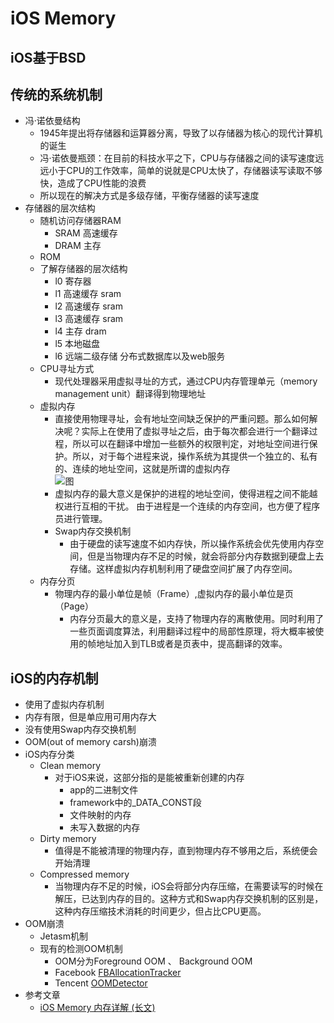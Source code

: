 # iOS Memory
## iOS基于BSD
## 传统的系统机制
-	冯·诺依曼结构
	-	 1945年提出将存储器和运算器分离，导致了以存储器为核心的现代计算机的诞生
	-	 冯·诺依曼瓶颈：在目前的科技水平之下，CPU与存储器之间的读写速度远远小于CPU的工作效率，简单的说就是CPU太快了，存储器读写读取不够快，造成了CPU性能的浪费
	-	 所以现在的解决方式是多级存储，平衡存储器的读写速度
-	存储器的层次结构
	-	随机访问存储器RAM
		-	SRAM	高速缓存
		- 	DRAM  	主存
	-	ROM
	-	了解存储器的层次结构   
		-	l0 寄存器
		- 	l1 高速缓存 sram 
		-  l2 高速缓存 sram
		-  l3 高速缓存 sram
		-  l4 主存		dram
		-  l5 本地磁盘	
		-  l6 远端二级存储 分布式数据库以及web服务
	-	CPU寻址方式
		-	现代处理器采用虚拟寻址的方式，通过CPU内存管理单元（memory management unit）翻译得到物理地址
	-	虚拟内存
		-	直接使用物理寻址，会有地址空间缺乏保护的严重问题。那么如何解决呢？实际上在使用了虚拟寻址之后，由于每次都会进行一个翻译过程，所以可以在翻译中增加一些额外的权限判定，对地址空间进行保护。所以，对于每个进程来说，操作系统为其提供一个独立的、私有的、连续的地址空间，这就是所谓的虚拟内存<br>
		![图](https://user-gold-cdn.xitu.io/2019/7/29/16c3db80c9adaa91?imageView2/0/w/1280/h/960/format/webp/ignore-error/1)   
		-	虚拟内存的最大意义是保护的进程的地址空间，使得进程之间不能越权进行互相的干扰。 由于进程是一个连续的内存空间，也方便了程序员进行管理。
		- 	Swap内存交换机制
			-	由于硬盘的读写速度不如内存快，所以操作系统会优先使用内存空间，但是当物理内存不足的时候，就会将部分内存数据到硬盘上去存储。这样虚拟内存机制利用了硬盘空间扩展了内存空间。
	-	内存分页
		-	物理内存的最小单位是帧（Frame）,虚拟内存的最小单位是页（Page）
			-	内存分页最大的意义是，支持了物理内存的离散使用。同时利用了一些页面调度算法，利用翻译过程中的局部性原理，将大概率被使用的帧地址加入到TLB或者是页表中，提高翻译的效率。
			
##	iOS的内存机制
-	使用了虚拟内存机制
- 	内存有限，但是单应用可用内存大
-  没有使用Swap内存交换机制
-  OOM(out of memory carsh)崩溃
-  iOS内存分类
	-	Clean memory
		-	对于iOS来说，这部分指的是能被重新创建的内存
			-	app的二进制文件
			- 	framework中的_DATA_CONST段
			-  	文件映射的内存
			- 	未写入数据的内存  
	- 	Dirty memory
		-	值得是不能被清理的物理内存，直到物理内存不够用之后，系统便会开始清理  
	-  Compressed memory      
		-	当物理内存不足的时候，iOS会将部分内存压缩，在需要读写的时候在解压，已达到内存的目的。这种方式和Swap内存交换机制的区别是，这种内存压缩技术消耗的时间更少，但占比CPU更高。
-	OOM崩溃
	-	Jetasm机制
	- 	现有的检测OOM机制
		-	OOM分为Foreground OOM 、 Background OOM
		- 	Facebook [FBAllocationTracker](https://github.com/facebook/FBAllocationTracker)
		-  Tencent [OOMDetector](https://github.com/Tencent/OOMDetector)      
-	参考文章
	-	[iOS Memory 内存详解 (长文)](https://juejin.im/post/5d3ee77ef265da039f1290b2?utm_source=gold_browser_extension)   